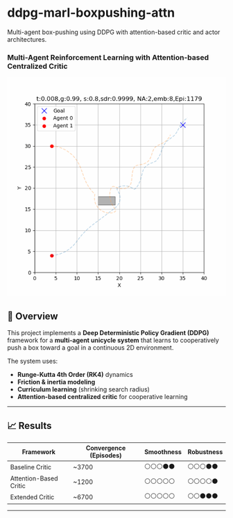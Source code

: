 # ddpg-marl-boxpushing-attn
Multi-agent box-pushing using DDPG with attention-based critic and actor architectures.

### Multi-Agent Reinforcement Learning with Attention-based Centralized Critic

![Box Pushing Animation](Docs/Animation_Attention_network.gif)


## 🚀 Overview
This project implements a **Deep Deterministic Policy Gradient (DDPG)** framework for a **multi-agent unicycle system** that learns to cooperatively push a box toward a goal in a continuous 2D environment.

The system uses:
- **Runge-Kutta 4th Order (RK4)** dynamics
- **Friction & inertia modeling**
- **Curriculum learning** (shrinking search radius)
- **Attention-based centralized critic** for cooperative learning

---

## 📈 Results

| Framework | Convergence (Episodes) | Smoothness | Robustness |
|------------|------------------------|-------------|-------------|
| Baseline Critic | ~3700 | ⚪⚪⚪⚫⚫ | ⚪⚪⚪⚫⚫ |
| Attention-Based Critic | ~1200 | ⚪⚪⚪⚪⚪ | ⚪⚪⚪⚪⚫ |
| Extended Critic | ~6700 | ⚪⚪⚪⚪⚪ | ⚪⚪⚫⚫⚫ |

---
